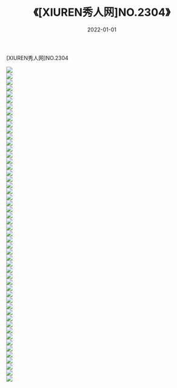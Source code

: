 ﻿---
layout: post
title:  《[XIUREN秀人网]NO.2304》
date:   2022-01-01
img: http://img.660000.xyz/Sharelink/秀人网/秀人网第03部分/[XIUREN秀人网]NO.2304/000.jpg
categories: [美女, 清纯, 唯美]
---

[XIUREN秀人网]NO.2304

 ![](http://img.660000.xyz/Sharelink/秀人网/秀人网第03部分/[XIUREN秀人网]NO.2304/001.jpg) <br>![](http://img.660000.xyz/Sharelink/秀人网/秀人网第03部分/[XIUREN秀人网]NO.2304/002.jpg) <br>![](http://img.660000.xyz/Sharelink/秀人网/秀人网第03部分/[XIUREN秀人网]NO.2304/003.jpg) <br>![](http://img.660000.xyz/Sharelink/秀人网/秀人网第03部分/[XIUREN秀人网]NO.2304/004.jpg) <br>![](http://img.660000.xyz/Sharelink/秀人网/秀人网第03部分/[XIUREN秀人网]NO.2304/005.jpg) <br>![](http://img.660000.xyz/Sharelink/秀人网/秀人网第03部分/[XIUREN秀人网]NO.2304/006.jpg) <br>![](http://img.660000.xyz/Sharelink/秀人网/秀人网第03部分/[XIUREN秀人网]NO.2304/007.jpg) <br>![](http://img.660000.xyz/Sharelink/秀人网/秀人网第03部分/[XIUREN秀人网]NO.2304/008.jpg) <br>![](http://img.660000.xyz/Sharelink/秀人网/秀人网第03部分/[XIUREN秀人网]NO.2304/009.jpg) <br>![](http://img.660000.xyz/Sharelink/秀人网/秀人网第03部分/[XIUREN秀人网]NO.2304/010.jpg) <br>![](http://img.660000.xyz/Sharelink/秀人网/秀人网第03部分/[XIUREN秀人网]NO.2304/011.jpg) <br>![](http://img.660000.xyz/Sharelink/秀人网/秀人网第03部分/[XIUREN秀人网]NO.2304/012.jpg) <br>![](http://img.660000.xyz/Sharelink/秀人网/秀人网第03部分/[XIUREN秀人网]NO.2304/013.jpg) <br>![](http://img.660000.xyz/Sharelink/秀人网/秀人网第03部分/[XIUREN秀人网]NO.2304/014.jpg) <br>![](http://img.660000.xyz/Sharelink/秀人网/秀人网第03部分/[XIUREN秀人网]NO.2304/015.jpg) <br>![](http://img.660000.xyz/Sharelink/秀人网/秀人网第03部分/[XIUREN秀人网]NO.2304/016.jpg) <br>![](http://img.660000.xyz/Sharelink/秀人网/秀人网第03部分/[XIUREN秀人网]NO.2304/017.jpg) <br>![](http://img.660000.xyz/Sharelink/秀人网/秀人网第03部分/[XIUREN秀人网]NO.2304/018.jpg) <br>![](http://img.660000.xyz/Sharelink/秀人网/秀人网第03部分/[XIUREN秀人网]NO.2304/019.jpg) <br>![](http://img.660000.xyz/Sharelink/秀人网/秀人网第03部分/[XIUREN秀人网]NO.2304/020.jpg) <br>![](http://img.660000.xyz/Sharelink/秀人网/秀人网第03部分/[XIUREN秀人网]NO.2304/021.jpg) <br>![](http://img.660000.xyz/Sharelink/秀人网/秀人网第03部分/[XIUREN秀人网]NO.2304/022.jpg) <br>![](http://img.660000.xyz/Sharelink/秀人网/秀人网第03部分/[XIUREN秀人网]NO.2304/023.jpg) <br>![](http://img.660000.xyz/Sharelink/秀人网/秀人网第03部分/[XIUREN秀人网]NO.2304/024.jpg) <br>![](http://img.660000.xyz/Sharelink/秀人网/秀人网第03部分/[XIUREN秀人网]NO.2304/025.jpg) <br>![](http://img.660000.xyz/Sharelink/秀人网/秀人网第03部分/[XIUREN秀人网]NO.2304/026.jpg) <br>![](http://img.660000.xyz/Sharelink/秀人网/秀人网第03部分/[XIUREN秀人网]NO.2304/027.jpg) <br>![](http://img.660000.xyz/Sharelink/秀人网/秀人网第03部分/[XIUREN秀人网]NO.2304/028.jpg) <br>![](http://img.660000.xyz/Sharelink/秀人网/秀人网第03部分/[XIUREN秀人网]NO.2304/029.jpg) <br>![](http://img.660000.xyz/Sharelink/秀人网/秀人网第03部分/[XIUREN秀人网]NO.2304/030.jpg) <br>![](http://img.660000.xyz/Sharelink/秀人网/秀人网第03部分/[XIUREN秀人网]NO.2304/031.jpg) <br>![](http://img.660000.xyz/Sharelink/秀人网/秀人网第03部分/[XIUREN秀人网]NO.2304/032.jpg) <br>![](http://img.660000.xyz/Sharelink/秀人网/秀人网第03部分/[XIUREN秀人网]NO.2304/033.jpg) <br>![](http://img.660000.xyz/Sharelink/秀人网/秀人网第03部分/[XIUREN秀人网]NO.2304/034.jpg) <br>![](http://img.660000.xyz/Sharelink/秀人网/秀人网第03部分/[XIUREN秀人网]NO.2304/035.jpg) <br>![](http://img.660000.xyz/Sharelink/秀人网/秀人网第03部分/[XIUREN秀人网]NO.2304/036.jpg) <br>![](http://img.660000.xyz/Sharelink/秀人网/秀人网第03部分/[XIUREN秀人网]NO.2304/037.jpg) <br>![](http://img.660000.xyz/Sharelink/秀人网/秀人网第03部分/[XIUREN秀人网]NO.2304/038.jpg) <br>![](http://img.660000.xyz/Sharelink/秀人网/秀人网第03部分/[XIUREN秀人网]NO.2304/039.jpg) <br>![](http://img.660000.xyz/Sharelink/秀人网/秀人网第03部分/[XIUREN秀人网]NO.2304/040.jpg) <br>![](http://img.660000.xyz/Sharelink/秀人网/秀人网第03部分/[XIUREN秀人网]NO.2304/041.jpg) <br>![](http://img.660000.xyz/Sharelink/秀人网/秀人网第03部分/[XIUREN秀人网]NO.2304/042.jpg) <br>![](http://img.660000.xyz/Sharelink/秀人网/秀人网第03部分/[XIUREN秀人网]NO.2304/043.jpg) <br>![](http://img.660000.xyz/Sharelink/秀人网/秀人网第03部分/[XIUREN秀人网]NO.2304/044.jpg) <br>![](http://img.660000.xyz/Sharelink/秀人网/秀人网第03部分/[XIUREN秀人网]NO.2304/045.jpg) <br>![](http://img.660000.xyz/Sharelink/秀人网/秀人网第03部分/[XIUREN秀人网]NO.2304/046.jpg) <br>![](http://img.660000.xyz/Sharelink/秀人网/秀人网第03部分/[XIUREN秀人网]NO.2304/047.jpg) <br>![](http://img.660000.xyz/Sharelink/秀人网/秀人网第03部分/[XIUREN秀人网]NO.2304/048.jpg) <br>![](http://img.660000.xyz/Sharelink/秀人网/秀人网第03部分/[XIUREN秀人网]NO.2304/049.jpg) <br>![](http://img.660000.xyz/Sharelink/秀人网/秀人网第03部分/[XIUREN秀人网]NO.2304/050.jpg) <br>![](http://img.660000.xyz/Sharelink/秀人网/秀人网第03部分/[XIUREN秀人网]NO.2304/051.jpg) <br>![](http://img.660000.xyz/Sharelink/秀人网/秀人网第03部分/[XIUREN秀人网]NO.2304/052.jpg) <br>